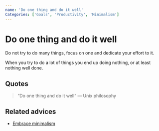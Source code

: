 ```yaml
---
name: 'Do one thing and do it well'
Categories: ['Goals', 'Productivity', 'Minimalism']
---
```

# Do one thing and do it well

Do not try to do many things, focus on one and dedicate your effort to it.

When you try to do a lot of things you end up doing nothing, or at least nothing well done.

## Quotes

> “Do one thing and do it well“ — Unix philosophy

## Related advices

- [Embrace minimalism](../Embrace%20minimalism/index.md)